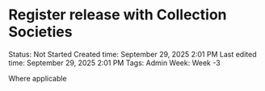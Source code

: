 # Register release with Collection Societies

Status: Not Started
Created time: September 29, 2025 2:01 PM
Last edited time: September 29, 2025 2:01 PM
Tags: Admin
Week: Week -3

Where applicable